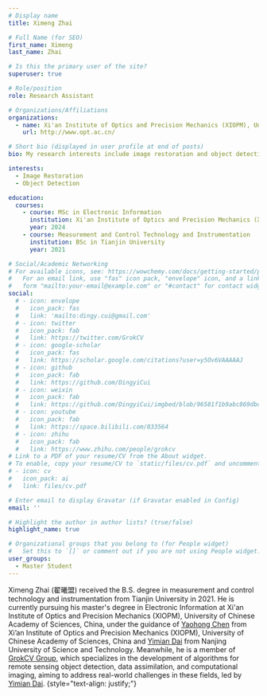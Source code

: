 ```yaml
---
# Display name
title: Ximeng Zhai

# Full Name (for SEO)
first_name: Ximeng
last_name: Zhai

# Is this the primary user of the site?
superuser: true

# Role/position
role: Research Assistant

# Organizations/Affiliations
organizations:
  - name: Xi'an Institute of Optics and Precision Mechanics (XIOPM), University of Chinese Academy of Sciences, China
    url: http://www.opt.ac.cn/

# Short bio (displayed in user profile at end of posts)
bio: My research interests include image restoration and object detection.

interests:
  - Image Restoration
  - Object Detection

education:
  courses:
    - course: MSc in Electronic Information
      institution: Xi'an Institute of Optics and Precision Mechanics (XIOPM), University of Chinese Academy of Sciences, China
      year: 2024
    - course: Measurement and Control Technology and Instrumentation
      institution: BSc in Tianjin University
      year: 2021

# Social/Academic Networking
# For available icons, see: https://wowchemy.com/docs/getting-started/page-builder/#icons
#   For an email link, use "fas" icon pack, "envelope" icon, and a link in the
#   form "mailto:your-email@example.com" or "#contact" for contact widget.
social:
  # - icon: envelope
  #   icon_pack: fas
  #   link: 'mailto:dingy.cui@gmail.com'
  # - icon: twitter
  #   icon_pack: fab
  #   link: https://twitter.com/GrokCV
  # - icon: google-scholar
  #   icon_pack: fas
  #   link: https://scholar.google.com/citations?user=y5Ov6VAAAAAJ
  # - icon: github
  #   icon_pack: fab
  #   link: https://github.com/DingyiCui
  # - icon: weixin
  #   icon_pack: fab
  #   link: https://github.com/DingyiCui/imgbed/blob/96581f1b9abc869dbc6cdb387025db99c7b8cca2/wechat%20picture/wechat.jpg
  # - icon: youtube
  #   icon_pack: fab
  #   link: https://space.bilibili.com/833564
  # - icon: zhihu
  #   icon_pack: fab
  #   link: https://www.zhihu.com/people/grokcv
# Link to a PDF of your resume/CV from the About widget.
# To enable, copy your resume/CV to `static/files/cv.pdf` and uncomment the lines below.
# - icon: cv
#   icon_pack: ai
#   link: files/cv.pdf

# Enter email to display Gravatar (if Gravatar enabled in Config)
email: ''

# Highlight the author in author lists? (true/false)
highlight_name: true

# Organizational groups that you belong to (for People widget)
#   Set this to `[]` or comment out if you are not using People widget.
user_groups:
  - Master Student
---
```


Ximeng Zhai (翟曦盟) received the B.S. degree in measurement and control technology and instrumentation from Tianjin University in 2021. He is currently pursuing his master's degree in Electronic Information at Xi'an Institute of Optics and Precision Mechanics (XIOPM), University of Chinese Academy of Sciences, China, under the guidance of [Yaohong Chen](https://scholar.google.com/citations?user=9YcR_ksAAAAJ&hl) from Xi’an Institute of Optics and Precision Mechanics (XIOPM), University of Chinese Academy of Sciences, China and [Yimian Dai](https://scholar.google.com/citations?user=y5Ov6VAAAAAJ) from Nanjing University of Science and Technology. Meanwhile, he is a member of [GrokCV Group](https://grokcv.ai/), which specializes in the development of algorithms for remote sensing object detection, data assimilation, and computational imaging, aiming to address real-world challenges in these fields, led by [Yimian Dai](https://yimian.grokcv.ai/).
{style="text-align: justify;"}


